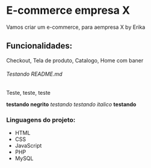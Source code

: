 # E-commerce empresa X

Vamos criar um e-commerce, para  aempresa X by Erika

## Funcionalidades:

Checkout, Tela de produto, Catalogo, Home com baner

###### Testando README.md

Teste, teste, teste

**testando negrito** _testando_ *testando italico* __testando__

### Linguagens do projeto:

* HTML
* CSS
* JavaScript
* PHP
* MySQL